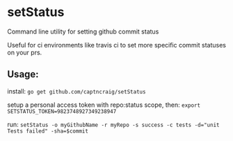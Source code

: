 # setStatus
Command line utility for setting github commit status

Useful for ci environments like travis ci to set more specific commit statuses on your prs.

## Usage:

install:
`go get github.com/captncraig/setStatus`

setup a personal access token with repo:status scope, then:
`export SETSTATUS_TOKEN=9823748927349238947`

run:
`setStatus -o myGithubName -r myRepo -s success -c tests -d="unit Tests failed" -sha=$commit`
